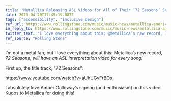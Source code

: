 ```yaml
---
title: "Metallica Releasing ASL Videos for All of Their ’72 Seasons’ Songs"
date: 2023-04-20T17:49:19.687Z
tags: ["accessibility", "inclusive design"]
ref_url: https://www.rollingstone.com/music/music-news/metallica-american-sign-language-videos-72-seasons-1234715949/
in_reply_to: https://www.rollingstone.com/music/music-news/metallica-american-sign-language-videos-72-seasons-1234715949/
twitter_text: "I love everything about this: @Metallica’s new record, 72 Seasons, will have an #ASL interpretation video for every song!"
ref_source: "Rolling Stone"
---
```


I’m not a metal fan, but I love everything about this: Metallica’s new record, <cite>72 Seasons<cite>, will have an ASL interpretation video for every song!

First up, the title track, “72 Seasons”:

https://www.youtube.com/watch?v=aUhUGvFrBOs

I absolutely love Amber Galloway’s signing (and enthusiasm) on this video. Kudos to Metallica for doing this!

